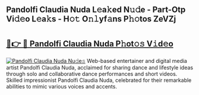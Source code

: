 ## Pandolfi Claudia Nuda L𝚎a𝚔ed N𝚞𝚍e - Part-Otp Vi𝚍𝚎o L𝚎a𝚔s - H𝚘𝚝 O𝚗𝚕yf𝚊ns P𝚑𝚘tos ZeVZj

# <h2><a href="http://kfddbc.oniu.top/?m=Pandolfi+Claudia+Nuda">🔗👉 🔴 Pandolfi Claudia Nuda P𝚑ot𝚘𝚜 V𝚒d𝚎o</a></h2>

[![Pandolfi Claudia Nuda Nu𝚍e𝚜](https://i.imgur.com/0qMVB7G.gif)](http://kfddbc.oniu.top/?m=Pandolfi+Claudia+Nuda)
Web-based entertainer and digital media artist Pandolfi Claudia Nuda, acclaimed for sharing dance and lifestyle ideas through solo and collaborative dance performances and short videos. Skilled impressionist Pandolfi Claudia Nuda, celebrated for their remarkable abilities to mimic various voices and accents.  
